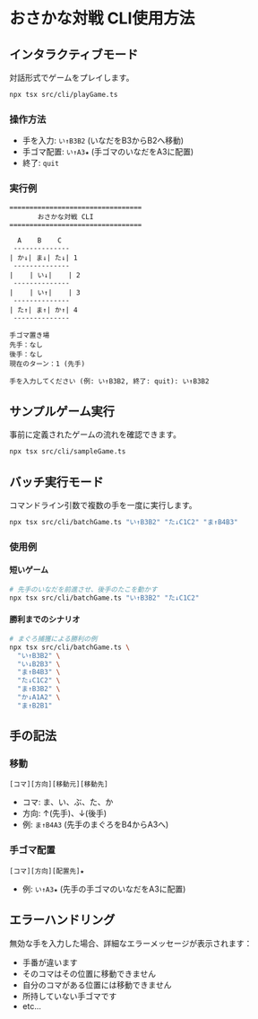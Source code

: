 # おさかな対戦 CLI使用方法

## インタラクティブモード

対話形式でゲームをプレイします。

```bash
npx tsx src/cli/playGame.ts
```

### 操作方法
- 手を入力: `い↑B3B2` (いなだをB3からB2へ移動)
- 手ゴマ配置: `い↑A3★` (手ゴマのいなだをA3に配置)
- 終了: `quit`

### 実行例
```
=================================
       おさかな対戦 CLI
=================================

  A    B    C
 --------------
| か↓| ま↓| た↓| 1
 --------------
|    | い↓|    | 2
 --------------
|    | い↑|    | 3
 --------------
| た↑| ま↑| か↑| 4
 --------------

手ゴマ置き場
先手：なし
後手：なし
現在のターン：1 (先手)

手を入力してください (例: い↑B3B2, 終了: quit): い↑B3B2
```

## サンプルゲーム実行

事前に定義されたゲームの流れを確認できます。

```bash
npx tsx src/cli/sampleGame.ts
```

## バッチ実行モード

コマンドライン引数で複数の手を一度に実行します。

```bash
npx tsx src/cli/batchGame.ts "い↑B3B2" "た↓C1C2" "ま↑B4B3"
```

### 使用例

#### 短いゲーム
```bash
# 先手のいなだを前進させ、後手のたこを動かす
npx tsx src/cli/batchGame.ts "い↑B3B2" "た↓C1C2"
```

#### 勝利までのシナリオ
```bash
# まぐろ捕獲による勝利の例
npx tsx src/cli/batchGame.ts \
  "い↑B3B2" \
  "い↓B2B3" \
  "ま↑B4B3" \
  "た↓C1C2" \
  "ま↑B3B2" \
  "か↓A1A2" \
  "ま↑B2B1"
```

## 手の記法

### 移動
`[コマ][方向][移動元][移動先]`
- コマ: ま、い、ぶ、た、か
- 方向: ↑(先手)、↓(後手)
- 例: `ま↑B4A3` (先手のまぐろをB4からA3へ)

### 手ゴマ配置
`[コマ][方向][配置先]★`
- 例: `い↑A3★` (先手の手ゴマのいなだをA3に配置)

## エラーハンドリング

無効な手を入力した場合、詳細なエラーメッセージが表示されます：
- 手番が違います
- そのコマはその位置に移動できません
- 自分のコマがある位置には移動できません
- 所持していない手ゴマです
- etc...